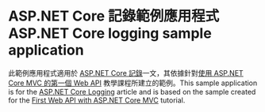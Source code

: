 # <a name="aspnet-core-logging-sample-application"></a><span data-ttu-id="bc77f-101">ASP.NET Core 記錄範例應用程式</span><span class="sxs-lookup"><span data-stu-id="bc77f-101">ASP.NET Core logging sample application</span></span>

<span data-ttu-id="bc77f-102">此範例應用程式適用於 [ASP.NET Core 記錄](https://docs.microsoft.com/aspnet/core/fundamentals/logging/index)一文，其依據針對[使用 ASP.NET Core MVC 的第一個 Web API](https://docs.microsoft.com/aspnet/core/tutorials/first-web-api) 教學課程所建立的範例。</span><span class="sxs-lookup"><span data-stu-id="bc77f-102">This sample application is for the [ASP.NET Core Logging](https://docs.microsoft.com/aspnet/core/fundamentals/logging/index) article and is based on the sample created for the [First Web API with ASP.NET Core MVC](https://docs.microsoft.com/aspnet/core/tutorials/first-web-api) tutorial.</span></span>
